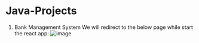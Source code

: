# Java-Projects
1. Bank Management System
   We will redirect to the below page while start the react app:
   ![image](https://github.com/Divyaa-Sharmaa/Java-React-Projects/assets/143860828/9894ee2b-6ed0-4151-9ebb-86e22385f8f2)
